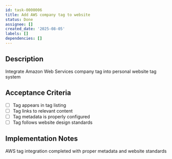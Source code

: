 ```yaml
---
id: task-0000006
title: Add AWS company tag to website
status: Done
assignee: []
created_date: '2025-08-05'
labels: []
dependencies: []
---
```


## Description

Integrate Amazon Web Services company tag into personal website tag system

## Acceptance Criteria

- [ ] Tag appears in tag listing
- [ ] Tag links to relevant content
- [ ] Tag metadata is properly configured
- [ ] Tag follows website design standards

## Implementation Notes

AWS tag integration completed with proper metadata and website standards
